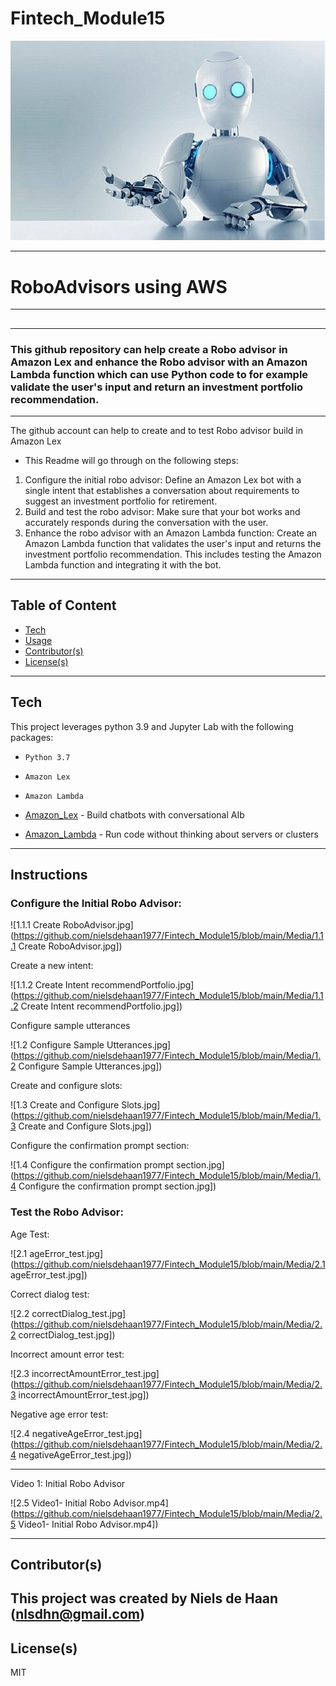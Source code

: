 # Fintech_Module15

![roboAdvisor.jpg](https://github.com/nielsdehaan1977/Fintech_Module15/blob/main/Media/roboAdvisorPic.jpg)

---
# RoboAdvisors using AWS
---
## 


---
### This github repository can help create a Robo advisor in Amazon Lex and enhance the Robo advisor with an Amazon Lambda function which can use Python code to for example validate the user's input and return an investment portfolio recommendation.

---
The github account can help to create and to test Robo advisor build in Amazon Lex
* This Readme will go through on the following steps: 
1. Configure the initial robo advisor: Define an Amazon Lex bot with a single intent that establishes a conversation about requirements to suggest an investment portfolio for retirement.
2. Build and test the robo advisor: Make sure that your bot works and accurately responds during the conversation with the user.
3. Enhance the robo advisor with an Amazon Lambda function: Create an Amazon Lambda function that validates the user's input and returns the investment portfolio recommendation. This includes testing the Amazon Lambda function and integrating it with the bot.

---
## Table of Content

- [Tech](#technologies)
- [Usage](#usage)
- [Contributor(s)](#contributor(s))
- [License(s)](#license(s))

---
## Tech

This project leverages python 3.9 and Jupyter Lab with the following packages:

* `Python 3.7`
* `Amazon Lex`
* `Amazon Lambda`

* [Amazon_Lex](https://aws.amazon.com/lex/) - Build chatbots with conversational AIb

* [Amazon_Lambda](https://aws.amazon.com/lambda/) - Run code without thinking about servers or clusters

---

## Instructions

### Configure the Initial Robo Advisor:

![1.1.1 Create RoboAdvisor.jpg](https://github.com/nielsdehaan1977/Fintech_Module15/blob/main/Media/1.1.1 Create RoboAdvisor.jpg])

Create a new intent:

![1.1.2 Create Intent recommendPortfolio.jpg](https://github.com/nielsdehaan1977/Fintech_Module15/blob/main/Media/1.1.2 Create Intent recommendPortfolio.jpg])

Configure sample utterances

![1.2 Configure Sample Utterances.jpg](https://github.com/nielsdehaan1977/Fintech_Module15/blob/main/Media/1.2 Configure Sample Utterances.jpg])

Create and configure slots:

![1.3 Create and Configure Slots.jpg](https://github.com/nielsdehaan1977/Fintech_Module15/blob/main/Media/1.3 Create and Configure Slots.jpg])

Configure the confirmation prompt section:

![1.4 Configure the confirmation prompt section.jpg](https://github.com/nielsdehaan1977/Fintech_Module15/blob/main/Media/1.4 Configure the confirmation prompt section.jpg])


### Test the Robo Advisor:

Age Test:

![2.1 ageError_test.jpg](https://github.com/nielsdehaan1977/Fintech_Module15/blob/main/Media/2.1 ageError_test.jpg])

Correct dialog test:

![2.2 correctDialog_test.jpg](https://github.com/nielsdehaan1977/Fintech_Module15/blob/main/Media/2.2 correctDialog_test.jpg])

Incorrect amount error test:

![2.3 incorrectAmountError_test.jpg](https://github.com/nielsdehaan1977/Fintech_Module15/blob/main/Media/2.3 incorrectAmountError_test.jpg])

Negative age error test:

![2.4 negativeAgeError_test.jpg](https://github.com/nielsdehaan1977/Fintech_Module15/blob/main/Media/2.4 negativeAgeError_test.jpg])

---
Video 1: Initial Robo Advisor

![2.5 Video1- Initial Robo Advisor.mp4](https://github.com/nielsdehaan1977/Fintech_Module15/blob/main/Media/2.5 Video1- Initial Robo Advisor.mp4])

---

### 


## Contributor(s)

This project was created by Niels de Haan (nlsdhn@gmail.com)
---
## License(s)

MIT